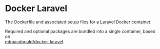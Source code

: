 # Docker Laravel

The Dockerfile and associated setup files for a Laravel Docker container.

Required and optional packages are bundled into a single container, based on  
[mtmacdonald/docker-laravel](https://github.com/mtmacdonald/docker-laravel).
